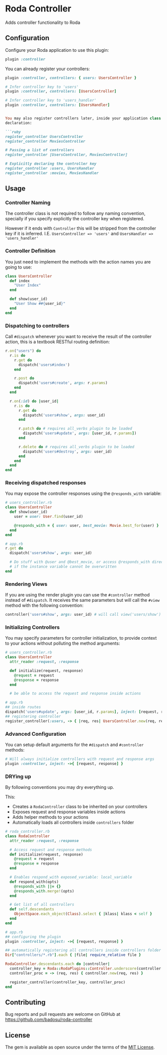# Roda Controller

Adds controller functionality to Roda

## Configuration

Configure your Roda application to use this plugin:

```ruby
plugin :controller
```

You can already register your controllers:

```ruby
plugin :controller, controllers: { users: UsersController }

# Infer controller key to 'users'
plugin :controller, controllers: [UsersController]

# Infer controller key to 'users_handler'
plugin :controller, controllers: [UsersHandler]
```

```ruby

You may also register controllers later, inside your application class
declaration:

```ruby
register_controller UsersController
register_controller MoviesController

# Passing a list of controllers
register_controller [UsersController, MoviesController]

# Explicitly declaring the controller key
register_controller :users, UsersHandler
register_controller :movies, MoviesHandler
```

## Usage

### Controller Naming

The controller class is not required to follow any naming convention,
specially if you specify explicitly the controller key when registered.

However if it ends with `Controller` this will be stripped from the
controller key if it is inferred. I.E. `UsersController => 'users'` and
`UsersHandler => 'users_handler'`

### Controller Definition

You just need to implement the methods with the action names you are going to
use:

```ruby
class UsersController
  def index
    "User Index"
  end

  def show(user_id)
    "User Show ##{user_id}"
  end
end
```

### Dispatching to controllers

Call `#dispatch` whenever you want to receive the result of the
controller action, this is a textbook RESTful routing definition:

```ruby
r.on("users") do
  r.is do
    r.get do
      dispatch('users#index')
    end

    r.post do
      dispatch('users#create', args: r.params)
    end
  end

  r.on(:id) do |user_id|
    r.is do
      r.get do
        dispatch('users#show', args: user_id)
      end

      r.patch do # requires all_verbs plugin to be loaded
        dispatch('users#update', args: [user_id, r.params])
      end

      r.delete do # requires all_verbs plugin to be loaded
        dispatch('users#destroy', args: user_id)
      end
    end
  end
end
```

### Receiving dispatched responses

You may expose the controller responses using the `@responds_with` variable:

```ruby
# users_controller.rb
class UsersController
  def show(user_id)
    user = user: User.find(user_id)

    @responds_with = { user: user, best_movie: Movie.best_for(user) }
  end
end

# app.rb
r.get do
  dispatch('users#show', args: user_id)

  # Do stuff with @user and @best_movie, or access @responds_with directly
  # if the instance variable cannot be overwritten
end
```

### Rendering Views

If you are using the render plugin you can use the `#controller` method instead
of `#dispatch`. It receives the same parameters but will call the `#view`
method with the following convention:

```ruby
controller('users#show', args: user_id) # will call view('users/show')
```

### Initializing Controllers

You may specify parameters for controller initialization, to provide
context to your actions without polluting the method arguments: 

```ruby
# users_controller.rb
class UsersController
  attr_reader :request, :response

  def initialize(request, response)
    @request = request
    @response = response
  end

  # be able to access the request and response inside actions

# app.rb
## inside routes
dispatch('users#update', args: [user_id, r.params], inject: [request, response])
## registering controller
register_controller(:users, -> { |req, res| UsersController.new(req, res) }
```

### Advanced Configuration

You can setup default arguments for the `#dispatch` and `#controller` methods:

```ruby
# Will always initialize controllers with request and response args
plugin :controller, inject: ->{ [request, response] }
```

### DRYing up

By following conventions you may dry everything up.

This:

- Creates a `RodaController` class to be inherited on your controllers
- Exposes request and response variables inside actions
- Adds helper methods to your actions
- Automatically loads all controllers inside `controllers` folder

```ruby
# roda_controller.rb
class RodaController
  attr_reader :request, :response

  # Access request and response methods
  def initialize(request, response)
    @request = request
    @response = response
  end

  # Enables respond_with exposed_variable: local_variable
  def respond_with(opts)
    @responds_with ||= {}
    @responds_with.merge!(opts)
  end

  # Get list of all controllers
  def self.descendants
    ObjectSpace.each_object(Class).select { |klass| klass < self }
  end
end

# app.rb
## configuring the plugin
plugin :controller, inject: ->{ [request, response] }

## automatically registering all controllers inside controllers folder 
Dir["controllers/*.rb"].each { |file| require_relative file }

RodaController.descendants.each do |controller|
  controller_key = Roda::RodaPlugins::Controller.underscore(controller.name)
  controller_proc = -> (req, res) { controller.new(req, res) }

  register_controller(controller_key, controller_proc)
end
```

## Contributing

Bug reports and pull requests are welcome on GitHub at https://github.com/badosu/roda-controller

## License

The gem is available as open source under the terms of the [MIT License](http://opensource.org/licenses/MIT).
